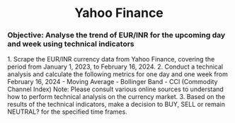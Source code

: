 <h1><center>Yahoo Finance</center></h1>
<h3>Objective: Analyse the trend of EUR/INR for the upcoming day and week using technical indicators</h3>
1. Scrape the EUR/INR currency data from Yahoo Finance, covering the period from January 1, 2023, to February 16, 2024.
2. Conduct a technical analysis and calculate the following metrics for one day and one week from February 16, 2024
- Moving Average
- Bollinger Band
- CCI (Commodity Channel Index)
Note: Please consult various online sources to understand how to perform technical analysis on the currency market.
3. Based on the results of the technical indicators, make a decision to BUY, SELL or remain NEUTRAL? for the specified time frames.
